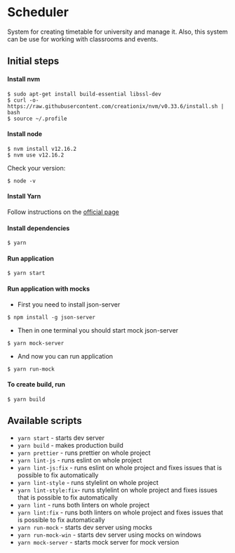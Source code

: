 # Scheduler

System for creating timetable for university and manage it.
Also, this system can be use for working with classrooms and events.

## Initial steps

#### Install nvm

```shell script
$ sudo apt-get install build-essential libssl-dev
$ curl -o- https://raw.githubusercontent.com/creationix/nvm/v0.33.6/install.sh | bash
$ source ~/.profile
```

#### Install node

```shell script
$ nvm install v12.16.2
$ nvm use v12.16.2
```

Check your version:

```shell script
$ node -v
```

#### Install Yarn

Follow instructions on the [official page](https://classic.yarnpkg.com/en/docs/install#debian-stable)

#### Install dependencies

```shell script
$ yarn
```

#### Run application

```shell script
$ yarn start
```

#### Run application with mocks

* First you need to install json-server
```shell script
$ npm install -g json-server
```

* Then in one terminal you should start mock json-server

```shell script
$ yarn mock-server
```

* And now you can run application

```shell script
$ yarn run-mock
```

#### To create build, run

```shell script
$ yarn build
```

## Available scripts
* `yarn start` - starts dev server
* `yarn build` - makes production build
* `yarn prettier` - runs prettier on whole project
* `yarn lint-js` - runs eslint on whole project
* `yarn lint-js:fix` - runs eslint on whole project and fixes issues that is possible to fix automatically
* `yarn lint-style` - runs stylelint on whole project
* `yarn lint-style:fix`- runs stylelint on whole project and fixes issues that is possible to fix automatically
* `yarn lint` - runs both linters on whole project
* `yarn lint:fix` - runs both linters on whole project and fixes issues that is possible to fix automatically
* `yarn run-mock` - starts dev server using mocks
* `yarn run-mock-win` - starts dev server using mocks on windows
* `yarn mock-server` - starts mock server for mock version

